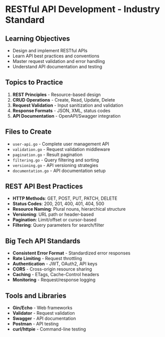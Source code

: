 # RESTful API Development - Industry Standard

## Learning Objectives
- Design and implement RESTful APIs
- Learn API best practices and conventions
- Master request validation and error handling
- Understand API documentation and testing

## Topics to Practice
1. **REST Principles** - Resource-based design
2. **CRUD Operations** - Create, Read, Update, Delete
3. **Request Validation** - Input sanitization and validation
4. **Response Formats** - JSON, XML, status codes
5. **API Documentation** - OpenAPI/Swagger integration

## Files to Create
- `user-api.go` - Complete user management API
- `validation.go` - Request validation middleware
- `pagination.go` - Result pagination
- `filtering.go` - Query filtering and sorting
- `versioning.go` - API versioning strategies
- `documentation.go` - API documentation setup

## REST API Best Practices
- **HTTP Methods**: GET, POST, PUT, PATCH, DELETE
- **Status Codes**: 200, 201, 400, 401, 404, 500
- **Resource Naming**: Plural nouns, hierarchical structure
- **Versioning**: URL path or header-based
- **Pagination**: Limit/offset or cursor-based
- **Filtering**: Query parameters for search/filter

## Big Tech API Standards
- **Consistent Error Format** - Standardized error responses
- **Rate Limiting** - Request throttling
- **Authentication** - JWT, OAuth2, API keys
- **CORS** - Cross-origin resource sharing
- **Caching** - ETags, Cache-Control headers
- **Monitoring** - Request/response logging

## Tools and Libraries
- **Gin/Echo** - Web frameworks
- **Validator** - Request validation
- **Swagger** - API documentation
- **Postman** - API testing
- **curl/httpie** - Command-line testing
